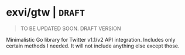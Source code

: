 # exvi/gtw | `DRAFT`

> TO BE UPDATED SOON. DRAFT VERSION

Minimalistic Go library for Twitter v1.1/v2 API integration. Includes only certain methods I needed. It will not include anything else except those.
